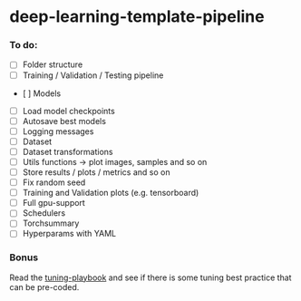 # deep-learning-template-pipeline

### To do:

- [ ] Folder structure
- [ ] Training / Validation / Testing pipeline
- [ ] Models
- [ ] Load model checkpoints
- [ ] Autosave best models
- [ ] Logging messages
- [ ] Dataset 
- [ ] Dataset transformations
- [ ] Utils functions -> plot images, samples and so on
- [ ] Store results / plots / metrics and so on
- [ ] Fix random seed
- [ ] Training and Validation plots (e.g. tensorboard) 
- [ ] Full gpu-support
- [ ] Schedulers
- [ ] Torchsummary
- [ ] Hyperparams with YAML

### Bonus
Read the [tuning-playbook](https://github.com/google-research/tuning_playbook) and see if there is some tuning best practice that can be pre-coded. 
